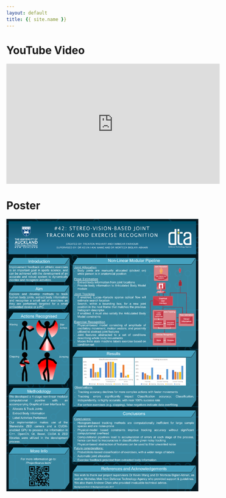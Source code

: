 ```yaml
---
layout: default
title: {{ site.name }}
---
```

# YouTube Video
<div class="your-centered-div">
<iframe align="middle" width="560" height="315" src="https://www.youtube.com/embed/51EO5pVcCxA?rel=0" frameborder="0" allowfullscreen></iframe>
</div>


# Poster
![Poster](img/Poster-Final.png)
